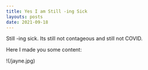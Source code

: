 ```yaml
---
title: Yes I am Still -ing Sick
layouts: posts
date: 2021-09-18
---
```


Still -ing sick. Its still not contageous and still not COVID.


Here I made you some content:

!(/jayne.jpg)